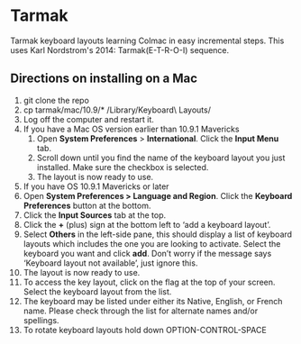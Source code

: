 Tarmak
======

Tarmak keyboard layouts learning Colmac in easy incremental steps. This uses Karl Nordstrom's 2014: Tarmak(E-T-R-O-I) sequence. 

## Directions on installing on a Mac
1. git clone the repo
2. cp tarmak/mac/10.9/* /Library/Keyboard\ Layouts/
4. Log off the computer and restart it.
3. If you have a Mac OS version earlier than 10.9.1 Mavericks
   1. Open **System Preferences** > **International**. Click the **Input Menu** tab.
   2. Scroll down until you find the name of the keyboard layout you just installed. Make sure the checkbox is selected. 
   3. The layout is now ready to use.
4. If you have OS 10.9.1 Mavericks or later
  1. Open **System Preferences > Language and Region**. Click the **Keyboard Preferences** button at the bottom.
  1. Click the **Input Sources** tab at the top.
  1. Click the **+** (plus) sign at the bottom left to ‘add a keyboard layout’.
  1. Select **Others** in the left-side pane, this should display a list of keyboard layouts which includes the one you are looking to activate. Select the keyboard you want and click **add**. Don’t worry if the message says ‘Keyboard layout not available’, just ignore this.
  1. The layout is now ready to use.
5. To access the key layout, click on the flag at the top of your screen. Select the keyboard layout from the list.
6. The keyboard may be listed under either its Native, English, or French name. Please check through the list for alternate names and/or spellings.
7. To rotate keyboard layouts hold down OPTION-CONTROL-SPACE
